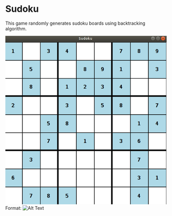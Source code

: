 # Sudoku
This game randomly generates sudoku boards using backtracking algorithm.

![Game](game-play.png)
Format: ![Alt Text](url)
